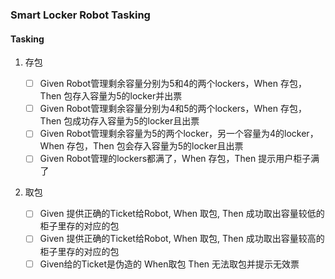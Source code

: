 ### Smart Locker Robot Tasking

#### Tasking

1. 存包

   - [ ] Given Robot管理剩余容量分别为5和4的两个lockers，When 存包，Then 包存入容量为5的locker并出票
   - [ ] Given Robot管理剩余容量分别为4和5的两个lockers，When 存包，Then 包成功存入容量为5的locker且出票
   - [ ] Given Robot管理剩余容量为5的两个locker，另一个容量为4的locker，When 存包，Then 包会存入容量为5的locker且出票
   - [ ] Given Robot管理的lockers都满了，When 存包，Then 提示用户柜子满了

2. 取包

   - [ ] Given 提供正确的Ticket给Robot, When 取包, Then 成功取出容量较低的柜子里存的对应的包
   - [ ] Given 提供正确的Ticket给Robot, When 取包, Then 成功取出容量较高的柜子里存的对应的包
   - [ ] Given给的Ticket是伪造的 When取包 Then 无法取包并提示无效票
